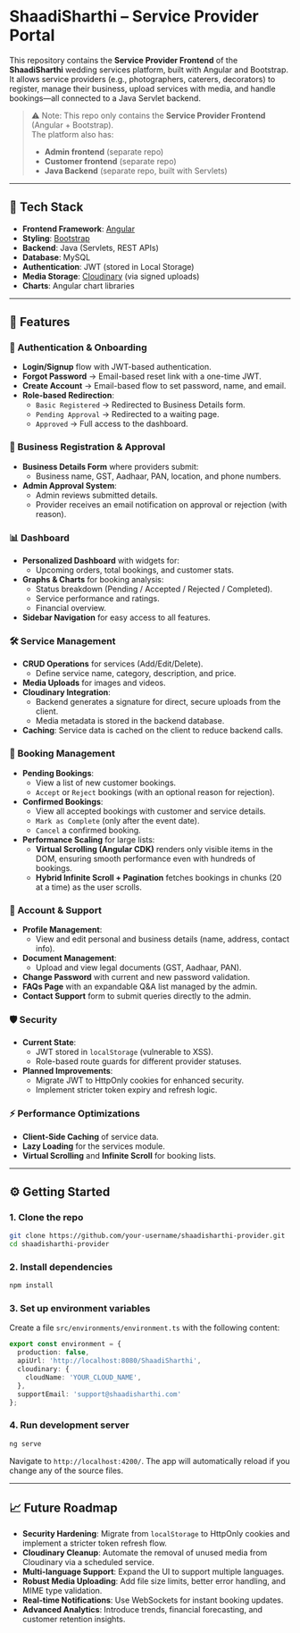 # ShaadiSharthi – Service Provider Portal

This repository contains the **Service Provider Frontend** of the **ShaadiSharthi** wedding services platform, built with Angular and Bootstrap.
It allows service providers (e.g., photographers, caterers, decorators) to register, manage their business, upload services with media, and handle bookings—all connected to a Java Servlet backend.

> ⚠️ Note: This repo only contains the **Service Provider Frontend** (Angular + Bootstrap).  
> The platform also has:  
> - **Admin frontend** (separate repo)  
> - **Customer frontend** (separate repo)  
> - **Java Backend** (separate repo, built with Servlets)  

---

## 🚀 Tech Stack

- **Frontend Framework**: [Angular](https://angular.io/)
- **Styling**: [Bootstrap](https://getbootstrap.com/)
- **Backend**: Java (Servlets, REST APIs)
- **Database**: MySQL
- **Authentication**: JWT (stored in Local Storage)
- **Media Storage**: [Cloudinary](https://cloudinary.com/) (via signed uploads)
- **Charts**: Angular chart libraries

---

## 🎯 Features

### 🔐 Authentication & Onboarding
- **Login/Signup** flow with JWT-based authentication.
- **Forgot Password** → Email-based reset link with a one-time JWT.
- **Create Account** → Email-based flow to set password, name, and email.
- **Role-based Redirection**:
  - `Basic Registered` → Redirected to Business Details form.
  - `Pending Approval` → Redirected to a waiting page.
  - `Approved` → Full access to the dashboard.

### 📝 Business Registration & Approval
- **Business Details Form** where providers submit:
  - Business name, GST, Aadhaar, PAN, location, and phone numbers.
- **Admin Approval System**:
  - Admin reviews submitted details.
  - Provider receives an email notification on approval or rejection (with reason).

### 📊 Dashboard
- **Personalized Dashboard** with widgets for:
  - Upcoming orders, total bookings, and customer stats.
- **Graphs & Charts** for booking analysis:
  - Status breakdown (Pending / Accepted / Rejected / Completed).
  - Service performance and ratings.
  - Financial overview.
- **Sidebar Navigation** for easy access to all features.

### 🛠️ Service Management
- **CRUD Operations** for services (Add/Edit/Delete).
  - Define service name, category, description, and price.
- **Media Uploads** for images and videos.
- **Cloudinary Integration**:
  - Backend generates a signature for direct, secure uploads from the client.
  - Media metadata is stored in the backend database.
- **Caching**: Service data is cached on the client to reduce backend calls.

### 📅 Booking Management
- **Pending Bookings**:
  - View a list of new customer bookings.
  - `Accept` or `Reject` bookings (with an optional reason for rejection).
- **Confirmed Bookings**:
  - View all accepted bookings with customer and service details.
  - `Mark as Complete` (only after the event date).
  - `Cancel` a confirmed booking.
- **Performance Scaling** for large lists:
  - **Virtual Scrolling (Angular CDK)** renders only visible items in the DOM, ensuring smooth performance even with hundreds of bookings.
  - **Hybrid Infinite Scroll + Pagination** fetches bookings in chunks (20 at a time) as the user scrolls.

### 👤 Account & Support
- **Profile Management**:
  - View and edit personal and business details (name, address, contact info).
- **Document Management**:
  - Upload and view legal documents (GST, Aadhaar, PAN).
- **Change Password** with current and new password validation.
- **FAQs Page** with an expandable Q&A list managed by the admin.
- **Contact Support** form to submit queries directly to the admin.

### 🛡️ Security
- **Current State**:
  - JWT stored in `localStorage` (vulnerable to XSS).
  - Role-based route guards for different provider statuses.
- **Planned Improvements**:
  - Migrate JWT to HttpOnly cookies for enhanced security.
  - Implement stricter token expiry and refresh logic.

### ⚡ Performance Optimizations
- **Client-Side Caching** of service data.
- **Lazy Loading** for the services module.
- **Virtual Scrolling** and **Infinite Scroll** for booking lists.

---

## ⚙️ Getting Started

### 1. Clone the repo
```bash
git clone https://github.com/your-username/shaadisharthi-provider.git
cd shaadisharthi-provider
```

### 2. Install dependencies
```bash
npm install
```

### 3. Set up environment variables
Create a file `src/environments/environment.ts` with the following content:
```typescript
export const environment = {
  production: false,
  apiUrl: 'http://localhost:8080/ShaadiSharthi',
  cloudinary: {
    cloudName: 'YOUR_CLOUD_NAME',
  },
  supportEmail: 'support@shaadisharthi.com'
};
```

### 4. Run development server
```bash
ng serve
```
Navigate to `http://localhost:4200/`. The app will automatically reload if you change any of the source files.

---

## 📈 Future Roadmap

- **Security Hardening**: Migrate from `localStorage` to HttpOnly cookies and implement a stricter token refresh flow.
- **Cloudinary Cleanup**: Automate the removal of unused media from Cloudinary via a scheduled service.
- **Multi-language Support**: Expand the UI to support multiple languages.
- **Robust Media Uploading**: Add file size limits, better error handling, and MIME type validation.
- **Real-time Notifications**: Use WebSockets for instant booking updates.
- **Advanced Analytics**: Introduce trends, financial forecasting, and customer retention insights.